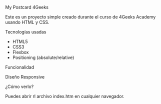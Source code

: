 My Postcard 4Geeks

Este es un proyecto simple creado durante el curso de 4Geeks Academy usando HTML y CSS.


Tecnologías usadas

* HTML5
* CSS3
* Flexbox
* Positioning (absolute/relative)


Funcionalidad

Diseño Responsive


¿Cómo verlo?

Puedes abrir rl archivo index.htm en cualquier navegador.